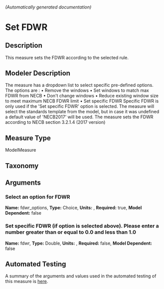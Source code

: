 

###### (Automatically generated documentation)

# Set FDWR

## Description
This measure sets the FDWR according to the selected rule.

## Modeler Description
The measure has a dropdown list to select specific pre-defined options. The options are :
    •	Remove the windows
    •	Set windows to match max FDWR from NECB
    •	Don't change windows
    •	Reduce existing window size to meet maximum NECB FDWR limit
    •	Set specific FDWR
    Specific FDWR is only used if the 'Set specific FDWR' option is selected.
    The measure will select the standards template from the model, but in case it was undefined a default value of 'NECB2017' will be used.
    The measure sets the FDWR according to NECB section 3.2.1.4 (2017 version)

## Measure Type
ModelMeasure

## Taxonomy


## Arguments


### Select an option for FDWR

**Name:** fdwr_options,
**Type:** Choice,
**Units:** ,
**Required:** true,
**Model Dependent:** false

### Set specific FDWR (if option is selected above). Please enter a number greater than or equal to 0.0 and less than 1.0

**Name:** fdwr,
**Type:** Double,
**Units:** ,
**Required:** false,
**Model Dependent:** false






## Automated Testing
A summary of the arguments and values used in the automated testing of this measure is [here](./tests/README.md).
